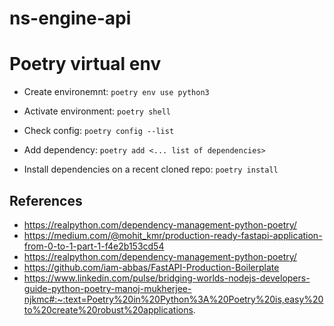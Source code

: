 # ns-engine-api


# Poetry virtual env

- Create environemnt: `poetry env use python3`
- Activate environment: `poetry shell`

- Check config: `poetry config --list`
- Add dependency: `poetry add <... list of dependencies>`
- Install dependencies on a recent cloned repo: `poetry install`


## References

- https://realpython.com/dependency-management-python-poetry/
- https://medium.com/@mohit_kmr/production-ready-fastapi-application-from-0-to-1-part-1-f4e2b153cd54
- https://realpython.com/dependency-management-python-poetry/
- https://github.com/iam-abbas/FastAPI-Production-Boilerplate
- https://www.linkedin.com/pulse/bridging-worlds-nodejs-developers-guide-python-poetry-manoj-mukherjee-njkmc#:~:text=Poetry%20in%20Python%3A%20Poetry%20is,easy%20to%20create%20robust%20applications.